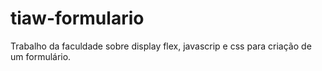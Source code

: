 # tiaw-formulario
 Trabalho da faculdade sobre display flex, javascrip e css para criação de um formulário.
